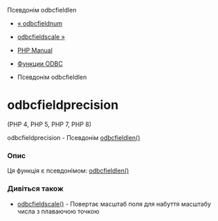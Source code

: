 Псевдонім odbcfieldlen

-   [« odbcfieldnum](function.odbc-field-num.html)
    
-   [odbcfieldscale »](function.odbc-field-scale.html)
    
-   [PHP Manual](index.md)
    
-   [Функции ODBC](ref.uodbc.md)
    
-   Псевдонім odbcfieldlen
    

# odbcfieldprecision

(PHP 4, PHP 5, PHP 7, PHP 8)

odbcfieldprecision - Псевдонім [odbcfieldlen()](function.odbc-field-len.html)

### Опис

Ця функція є псевдонімом: [odbcfieldlen()](function.odbc-field-len.html)

### Дивіться також

-   [odbcfieldscale()](function.odbc-field-scale.html) - Повертає масштаб поля для набуття масштабу числа з плаваючою точкою